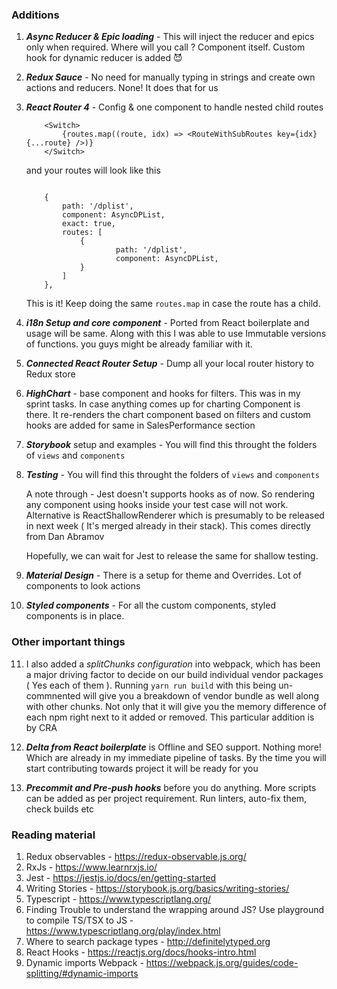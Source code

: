 ### Additions

1. ***Async Reducer & Epic loading*** - This will inject the reducer and epics only when required. Where will you call ? Component itself. Custom hook for dynamic reducer is added  😈

2. ***Redux Sauce*** - No need for manually typing in strings and create own actions and reducers. None! It does that for us

3. ***React Router 4*** -  Config & one component to handle nested child routes

    ```
        <Switch>
            {routes.map((route, idx) => <RouteWithSubRoutes key={idx} {...route} />)}
        </Switch>
    ```

    and your routes will look like this

    ```

        {
            path: '/dplist',
            component: AsyncDPList,
            exact: true,
            routes: [
                {
                        path: '/dplist',
                        component: AsyncDPList,
                }
            ]
        },

    ```

    This is it!  Keep doing the same `routes.map` in case the route has a child.



4. ***i18n Setup and core component*** - Ported from React boilerplate and usage will be same.
    Along with this I was able to use Immutable versions of functions. you guys might be already familiar with it. 

5. ***Connected React Router Setup***  - Dump all your local router history to Redux store

6. ***HighChart*** - base component and hooks for filters. This was in my sprint tasks. In case anything comes up for charting Component is there. 
    It re-renders the chart component based on filters and custom hooks are added for same in SalesPerformance section

7. ***Storybook*** setup and examples - You will find this throught the folders of `views` and `components`

8. ***Testing*** - You will find this throught the folders of `views` and `components` 

    A note through - Jest doesn't supports hooks as of now. So rendering any component using hooks inside your test case will not work.
    Alternative is ReactShallowRenderer which is presumably to be released in next week ( It's merged already in their stack). This comes directly from Dan Abramov

    Hopefully, we can wait for Jest to release the same for shallow testing.

9. ***Material Design*** - There is a setup for theme and Overrides. Lot of components to look actions

10. ***Styled components*** - For all the custom components, styled components is in place. 


### Other important things 


11. I  also added a *splitChunks configuration* into webpack, which has been a major driving factor to decide on our build individual vendor packages ( Yes each of them ). 
    Running `yarn run build` with this being un-commnented will give you a breakdown of vendor bundle as well along with other chunks.
    Not only that it will give you the memory difference of each npm right next to it added or removed. This particular addition is by CRA


12. ***Delta from React boilerplate*** is  Offline and SEO support. Nothing more! Which are already in my immediate pipeline of tasks. By the time you will start contributing towards project it will be ready for you


13. ***Precommit and Pre-push hooks*** before you do anything. More scripts can be added as per project requirement. Run linters, auto-fix them, check builds etc


### Reading material


1. Redux observables - https://redux-observable.js.org/
2. RxJs - https://www.learnrxjs.io/
3. Jest - https://jestjs.io/docs/en/getting-started
4. Writing Stories - https://storybook.js.org/basics/writing-stories/
5. Typescript - https://www.typescriptlang.org/ 
6. Finding Trouble to understand the wrapping around JS? Use playground to compile TS/TSX to JS - https://www.typescriptlang.org/play/index.html
7. Where to search package types - http://definitelytyped.org
8. React Hooks - https://reactjs.org/docs/hooks-intro.html
9. Dynamic imports Webpack - https://webpack.js.org/guides/code-splitting/#dynamic-imports